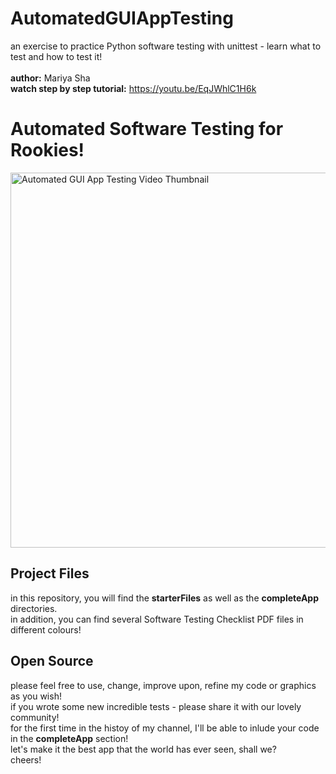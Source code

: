 # AutomatedGUIAppTesting
an exercise to practice Python software testing with unittest - learn what to test and how to test it!
<br>
<br>
<b>author:</b> Mariya Sha
<br>
<b>watch step by step tutorial:</b> https://youtu.be/EqJWhlC1H6k

<h1>Automated Software Testing for Rookies!</h1>
<img src="https://github.com/MariyaSha/groceriesList/assets/32107652/0ac27b66-e1a5-487a-9283-9cd15856c1b3" style="width: 600px;" alt="Automated GUI App Testing Video Thumbnail">
<h2>Project Files</h2>
in this repository, you will find the <b>starterFiles</b> as well as the <b>completeApp</b> directories.
<br>
in addition, you can find several Software Testing Checklist PDF files in different colours!
<h2>Open Source</h2>
please feel free to use, change, improve upon, refine my code or graphics as you wish!
<br>
if you wrote some new incredible tests - please share it with our lovely community! 
<br>
for the first time in the histoy of my channel, I'll be able to inlude your code in the <b>completeApp</b> section!
<br>
let's make it the best app that the world has ever seen, shall we?
<br>
cheers!
